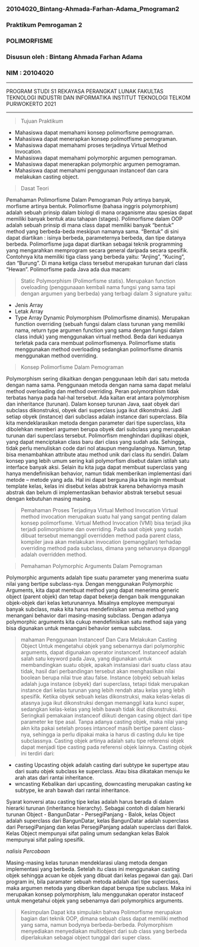 ### 20104020_Bintang-Ahmada-Farhan-Adama_Pmograman2
### Praktikum Pemrogaman 2

### POLIMORFISME

### Disusun oleh : Bintang Ahmada Farhan Adama
### NIM : 20104020

<hr>

PROGRAM STUDI S1 REKAYASA PERANGKAT LUNAK
FAKULTAS TEKNOLOGI INDUSTRI DAN INFORMATIKA
INSTITUT TEKNOLOGI TELKOM PURWOKERTO
2021

<hr>


> Tujuan Praktikum

- Mahasiswa dapat memahami konsep polimorfisme pemograman.
- Mahasiswa dapat menerapkan konsep polimotfisme pemograman.
- Mahasiswa dapat memahami proses terjadinya Virtual Method Invocation.
- Mahasiswa dapat memahami polymorphic argumen pemograman.
- Mahasiswa dapat menerapkan polymorphic argumen pemograman.
- Mahasiswa dapat memahami penggunaan instanceof dan cara melakukan casting object.


> Dasat Teori

Pemahaman Polimorfisme Dalam Pemograman
Poly artinya banyak, morfisme artinya bentuk.
Polimorfisme (bahasa inggris polymorphism) adalah sebuah prinsip dalam biologi di mana oraganisme atau spesias dapat memiliki banyak bentuk atau tahapan (stages).
Polimorfisme dalam OOP adalah sebuah prinsip di mana class dapat memiliki banyak “bentuk” method yang berbeda-beda meskipun namanya sama. “Bentuk” di sini dapat diartikan : isinya berbeda, parameternya berbeda, dan tipe datanya berbeda. Polimorfisme juga dapat diartikan sebagai teknik programming yang mengarahkan memprogram secara general daripada secara spesifik. Contohnya kita memiliki tiga class yang berbeda yaitu: “Anjing”, “Kucing”, dan “Burung”. Di mana ketiga class tersebut merupakan turunan dari class “Hewan”.
Polimorfisme pada Java ada dua macam:

> Static Polymorphism (Polimorfisme statis).
Merupakan function oveloading (penggunaaan kembali nama fungsi yang sama tapi dengan argumen yang berbeda) yang terbagi dalam 3 signature yaitu:

- Jenis Array
- Letak Array
- Type Array
Dynamic Polymorphism (Polimorfisme dinamis).
Merupakan function overriding (sebuah fungsi dalam class turunan yang memiliki nama, return type argumen function yang sama dengan fungsi dalam class induk) yang menggunakan virtual method.
Beda dari keduanya terletak pada cara membuat polimorfismenya.
Polimorfisme statis menggunakan method overloading sedangkan polimorfisme dinamis menggunakan method overriding.

> Konsep Polimorfisme Dalam Pemograman

Polymorphism sering dikaitkan dengan penggunaan lebih dari satu metoda dengan nama sama. Penggunaan metoda dengan nama sama dapat melalui method overloading dan method overriding. Peran polymorphism tidak terbatas hanya pada hal-hal tersebut. Ada kaitan erat antara polymorphism dan inheritance (turunan).
Dalam konsep turunan Java, saat obyek dari subclass dikonstruksi, obyek dari superclass juga ikut dikonstruksi. Jadi setiap obyek (instance) dari subclass adalah instance dari superclass. Bila kita mendeklarasikan metoda dengan parameter dari tipe superclass, kita dibolehkan memberi argumen berupa obyek dari subclass yang merupakan turunan dari superclass tersebut.
Polimorfism menghindari duplikasi objek, yang dapat menciptakan class baru dari class yang sudah ada. Sehingga, tidak perlu menuliskan code dari nol ataupun mengulanginya. Namun, tetap bisa menambahkan attribute atau method unik dari class itu sendiri. Dalam konsep yang lebih umum sering kali polymorfism disebut dalam istilah satu interface banyak aksi. Selain itu kita juga dapat membuat superclass yang hanya mendefinisikan behavior, namun tidak memberikan implementasi dari metode – metode yang ada. Hal ini dapat berguna jika kita ingin membuat template kelas, kelas ini disebut kelas abstrak karena behaviornya masih abstrak dan belum di implementasikan behavior abstrak tersebut sesuai dengan kebutuhan masing masing.

> Pemahaman Proses Terjadinya Virtual Method Invocation
Virtual method invocation merupakan suatu hal yang sangat penting dalam konsep
polimorfisme.
Virtual Method Invocation (VMI) bisa terjadi jika terjadi polimorphisme dan overriding. Pada saat objek yang sudah dibuat tersebut memanggil overridden method pada parent class, kompiler java akan melakukan invocation (pemanggilan) terhadap overriding method pada subclass, dimana yang seharusnya dipanggil adalah overridden method.

>Pemahaman Polymorphic Arguments Dalam Pemograman

Polymorphic arguments adalah tipe suatu parameter yang menerima suatu nilai yang bertipe subclass-nya. Dengan menggunakan Polymorphic Arguments, kita dapat membuat method yang dapat menerima generic object (parent objek) dan tetap dapat bekerja dengan baik menggunakan objek-objek dari kelas keturunannya.
Misalnya employee mempunyai banyak subclass, maka kita harus mendefinisikan semua method yang menangani behavior dari masing-masing subclass. Dengan adanya polymorphic arguments kita cukup mendefinisikan satu method saja yang bisa digunakan untuk menangani behavior semua subclass.

> mahaman Penggunaan Instanceof Dan Cara Melakukan Casting Object
Untuk mengetahui objek yang sebenarnya dari polymorphic arguments, dapat digunakan operator instanceof.
Instanceof adalah salah satu keyword pada Java, yang digunakan untuk membandingkan suatu objek, apakah instansiasi dari suatu class atau tidak, hasil dari perbandingan tersebut akan menghasilkan nilai boolean berupa nilai true atau false.
Instance (obyek) sebuah kelas adalah juga instance (obyek) dari superclass, tetapi tidak merupakan instance dari kelas turunan yang lebih rendah atau kelas yang lebih spesifik.
Ketika obyek sebuah kelas dikonstruksi, maka kelas-kelas di atasnya juga ikut dikonstruksi dengan memanggil kata kunci super, sedangkan kelas-kelas yang lebih bawah tidak ikut dikonstruksi.
Seringkali pemakaian instanceof diikuti dengan casing object dari tipe parameter ke tipe asal. Tanpa adanya casting objek, maka nilai yang akn kita pakai setelah proses intanceof masih bertipe parent class-nya, sehingga ia perlu dipakai maka ia harus di casting dulu ke tipe subclassnya. Casting objek artinya adalah satu tipe referensi objek dapat menjadi tipe casting pada referensi objek lainnya.
Casting objek ini terdiri dari:

- casting
Upcasting objek adalah casting dari subtype ke supertype atau dari suatu objek subclass ke superclass. Atau bisa dikatakan menuju ke arah atas dari rantai inheritance.
- wncasting
Kebalikan dari upcasting, downcasting merupakan casting ke subtype, ke arah bawah dari rantai inheritance.

Syarat konversi atau casting tipe kelas adalah harus berada di dalam hierarki turunan (inheritance hierarchy). Sebagai contoh di dalam hierarki turunan Object - BangunDatar - PersegiPanjang - Balok, kelas Object adalah superclass dari BangunDatar, kelas BangunDatar adalah superclass dari PersegiPanjang dan kelas PersegiPanjang adalah superclass dari Balok. Kelas Object mempunyai sifat paling umum sedangkan kelas Balok mempunyai sifat paling spesifik.

*nalisis Percobaan*

Masing-masing kelas turunan mendeklarasi ulang metoda dengan implementasi yang berbeda. Setelah itu class ini menggunakan casting objek sehingga acuan ke objek yang dibuat dari kelas pegawai dan gaji.
Dari program ini, bila paramater sebuah metoda adalah dari tipe superclass, maka argumen metoda yang diberikan dapat berupa tipe subclass. Maka ini merupakan konsep polymorphism, lalu menggunakan operator instaceof untuk mengetahui objek yang sebenarnya dari polymorphics arguments.

> Kesimpulan
Dapat kita simpulakn bahwa Polimorfisme merupakan bagian dari teknik OOP, dimana sebuah class dapat memiliki method yang sama, namun bodynya berbeda-berbeda. Polymorphism menyediakan menyediakan multiobject dari sub class yang berbeda diperlakukan sebagai object tunggal dari super class.
